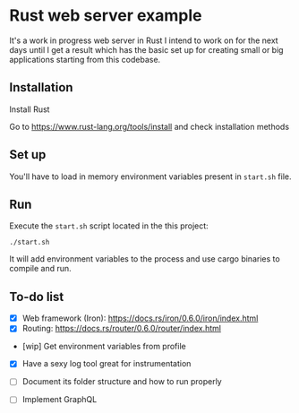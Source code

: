 # Rust web server example

It's a work in progress web server in Rust I intend to work on for the next days until I get a result which has the basic set up for creating small or big applications starting from this codebase.

## Installation

Install Rust

Go to https://www.rust-lang.org/tools/install and check installation methods

## Set up

You'll have to load in memory environment variables present in `start.sh` file.

## Run

Execute the `start.sh` script located in the this project:

```shell
./start.sh
```

It will add environment variables to the process and use cargo binaries to compile and run.

## To-do list

- [x] Web framework (Iron): https://docs.rs/iron/0.6.0/iron/index.html
- [x] Routing: https://docs.rs/router/0.6.0/router/index.html
- [wip] Get environment variables from profile
- [x] Have a sexy log tool great for instrumentation
- [ ] Document its folder structure and how to run properly
- [ ] Implement GraphQL

